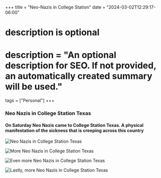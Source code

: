 +++
title = "Neo-Nazis in College Station"
date = "2024-03-02T12:29:17-06:00"

#
# description is optional
#
# description = "An optional description for SEO. If not provided, an automatically created summary will be used."

tags = ["Personal"]
+++

### Neo Nazis in College Station Texas

#### On Saturday Neo Nazis came to College Station Texas. A physical manifestation of the sickness that is creeping across this country

![Neo Nazis in College Station Texas](/posts/college-station-nazis/college_station_nazi1.jpg "San Juan Mountains")

![More Neo Nazis in College Station Texas](/posts/college-station-nazis/College_Station_Nazi2.jpg "San Juan Mountains")

![Even more Neo Nazis in College Station Texas](/posts/college-station-nazis/College_Station_Nazi3.jpg "San Juan Mountains")

![Lastly, more Neo Nazis in College Station Texas](/posts/college-station-nazis/College_Station_Nazi4.jpg "San Juan Mountains")
